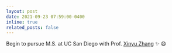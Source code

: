```yaml
---
layout: post
date: 2021-09-23 07:59:00-0400
inline: true
related_posts: false
---
```


Begin to pursue M.S. at UC San Diego with Prof. <a href="http://xyzhang.ucsd.edu/index.html">Xinyu Zhang</a> :sparkles: :smile:
